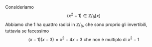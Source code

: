 Consideriamo $$(x^2-1) \in \mathbb Z/_8[x]$$
Abbiamo che $1$ ha quattro radici in $\mathbb Z/_8$, che sono proprio gli invertibili, tuttavia se facessimo $$(x-1)(x-3) = x^2 - 4x +3 \text{ che non è multiplo di } x^2-1$$